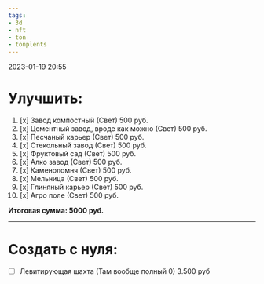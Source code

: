 ```yaml
---
tags:
- 3d
- nft
- ton
- tonplents
---
```


2023-01-19
20:55

# Улучшить:

1.  [x] Завод компостный (Свет) 500 руб.
2.  [x] Цементный завод, вроде как можно (Свет)  500 руб.
3.  [x] Песчаный карьер (Свет)  500 руб.
4.  [x] Стекольный завод (Свет)  500 руб.
5.  [x] Фруктовый сад (Свет)  500 руб.
6.  [x] Алко завод (Свет)  500 руб.
7.  [x] Каменоломня (Свет)  500 руб.
8.  [x] Мельница (Свет)  500 руб.
9.  [x] Глиняный карьер (Свет)  500 руб.
10.  [x] Агро поле (Свет) 500 руб.

**Итоговая сумма: 5000 руб.**

---
# Создать с нуля:

- [ ] Левитирующая шахта (Там вообще полный 0) 3.500 руб

